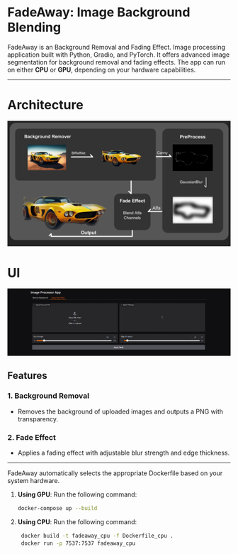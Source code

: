 # FadeAway: Image Background Blending

FadeAway is an Background Removal and Fading Effect. Image processing application built with Python, Gradio, and PyTorch. It offers advanced image segmentation for background removal and fading effects. The app can run on either **CPU** or **GPU**, depending on your hardware capabilities.

---

# Architecture

![Alt text](assets/archi.png)

# UI

![Alt text](assets/ui.png)

## Features

### 1. Background Removal

- Removes the background of uploaded images and outputs a PNG with transparency.

### 2. Fade Effect

- Applies a fading effect with adjustable blur strength and edge thickness.

---

FadeAway automatically selects the appropriate Dockerfile based on your system hardware.

1. **Using GPU**:
   Run the following command:

   ```bash
   docker-compose up --build
   ```

2. **Using CPU**:
   Run the following command:
   ```bash
    docker build -t fadeaway_cpu -f Dockerfile_cpu .
    docker run -p 7537:7537 fadeaway_cpu
   ```
